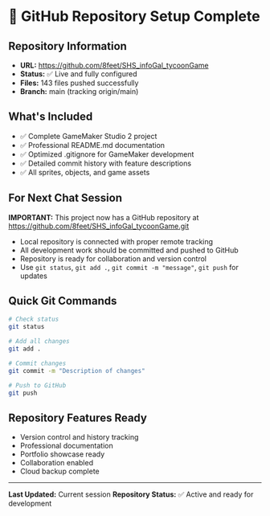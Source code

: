# 🚀 GitHub Repository Setup Complete

## Repository Information
- **URL:** https://github.com/8feet/SHS_infoGal_tycoonGame
- **Status:** ✅ Live and fully configured
- **Files:** 143 files pushed successfully
- **Branch:** main (tracking origin/main)

## What's Included
- ✅ Complete GameMaker Studio 2 project
- ✅ Professional README.md documentation
- ✅ Optimized .gitignore for GameMaker development
- ✅ Detailed commit history with feature descriptions
- ✅ All sprites, objects, and game assets

## For Next Chat Session
**IMPORTANT:** This project now has a GitHub repository at https://github.com/8feet/SHS_infoGal_tycoonGame.git

- Local repository is connected with proper remote tracking
- All development work should be committed and pushed to GitHub
- Repository is ready for collaboration and version control
- Use `git status`, `git add .`, `git commit -m "message"`, `git push` for updates

## Quick Git Commands
```bash
# Check status
git status

# Add all changes
git add .

# Commit changes
git commit -m "Description of changes"

# Push to GitHub
git push
```

## Repository Features Ready
- Version control and history tracking
- Professional documentation
- Portfolio showcase ready
- Collaboration enabled
- Cloud backup complete

---
**Last Updated:** Current session
**Repository Status:** ✅ Active and ready for development
